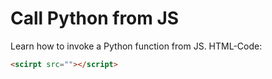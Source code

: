 # Call Python from JS

Learn how to invoke a Python function from JS.
HTML-Code:
```html
<scirpt src=""></script>
```
